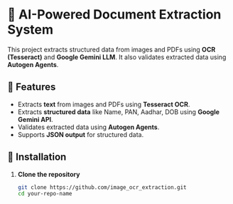# 📄 AI-Powered Document Extraction System

This project extracts structured data from images and PDFs using **OCR (Tesseract)** and **Google Gemini LLM**. It also validates extracted data using **Autogen Agents**.

## 🚀 Features
- Extracts **text** from images and PDFs using **Tesseract OCR**.
- Extracts **structured data** like Name, PAN, Aadhar, DOB using **Google Gemini API**.
- Validates extracted data using **Autogen Agents**.
- Supports **JSON output** for structured data.

## 🔧 Installation

1. **Clone the repository**
   ```bash
   git clone https://github.com/image_ocr_extraction.git
   cd your-repo-name
